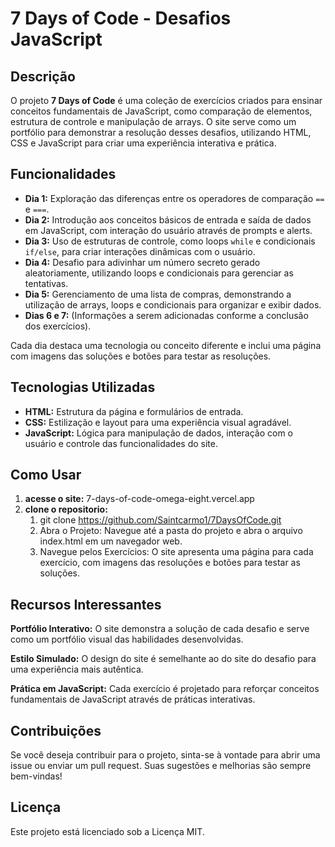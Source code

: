 # 7 Days of Code - Desafios JavaScript

## Descrição

O projeto **7 Days of Code** é uma coleção de exercícios criados para ensinar conceitos fundamentais de JavaScript, como comparação de elementos, estrutura de controle e manipulação de arrays. O site serve como um portfólio para demonstrar a resolução desses desafios, utilizando HTML, CSS e JavaScript para criar uma experiência interativa e prática.

## Funcionalidades

- **Dia 1:** Exploração das diferenças entre os operadores de comparação `==` e `===`.
- **Dia 2:** Introdução aos conceitos básicos de entrada e saída de dados em JavaScript, com interação do usuário através de prompts e alerts.
- **Dia 3:** Uso de estruturas de controle, como loops `while` e condicionais `if/else`, para criar interações dinâmicas com o usuário.
- **Dia 4:** Desafio para adivinhar um número secreto gerado aleatoriamente, utilizando loops e condicionais para gerenciar as tentativas.
- **Dia 5:** Gerenciamento de uma lista de compras, demonstrando a utilização de arrays, loops e condicionais para organizar e exibir dados.
- **Dias 6 e 7:** (Informações a serem adicionadas conforme a conclusão dos exercícios).

Cada dia destaca uma tecnologia ou conceito diferente e inclui uma página com imagens das soluções e botões para testar as resoluções.

## Tecnologias Utilizadas

- **HTML:** Estrutura da página e formulários de entrada.
- **CSS:** Estilização e layout para uma experiência visual agradável.
- **JavaScript:** Lógica para manipulação de dados, interação com o usuário e controle das funcionalidades do site.

## Como Usar

1. **acesse o site:**
   7-days-of-code-omega-eight.vercel.app
2. **clone o repositorio:**
   1. git clone https://github.com/Saintcarmo1/7DaysOfCode.git
   2. Abra o Projeto: Navegue até a pasta do projeto e abra o arquivo index.html em um navegador web.
   3. Navegue pelos Exercícios: O site apresenta uma página para cada exercício, com imagens das resoluções e botões para testar as soluções.

## Recursos Interessantes

**Portfólio Interativo:** O site demonstra a solução de cada desafio e serve como um portfólio visual das habilidades desenvolvidas.

**Estilo Simulado:** O design do site é semelhante ao do site do desafio para uma experiência mais autêntica.

**Prática em JavaScript:** Cada exercício é projetado para reforçar conceitos fundamentais de JavaScript através de práticas interativas.

## Contribuições

Se você deseja contribuir para o projeto, sinta-se à vontade para abrir uma issue ou enviar um pull request. Suas sugestões e melhorias são sempre bem-vindas!

## Licença

Este projeto está licenciado sob a Licença MIT.